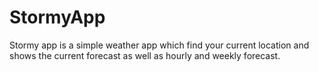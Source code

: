# StormyApp
Stormy app is a simple weather app which find your current location and shows the current forecast as well as hourly and weekly forecast.
